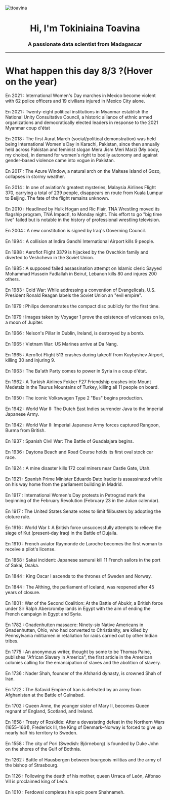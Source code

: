 
<p align="left"> <img src="https://komarev.com/ghpvc/?username=ttoavina&label=Profile%20views&color=0e75b6&style=flat" alt="ttoavina" /> </p>
<h1 align="center">Hi, I'm Tokiniaina Toavina</h1>
<h3 align="center">A passionate data scientist from Madagascar</h3>
    
<hr/>
<h1> What happen this day 8/3 ?(Hover on the year)</h1>

En 2021 : International Women's Day marches in Mexico become violent with 62 police officers and 19 civilians injured in Mexico City alone.
<br/><br/>
En 2021 : Twenty-eight political institutions in Myanmar establish the National Unity Consultative Council, a historic alliance of ethnic armed organizations and democratically elected leaders in response to the 2021 Myanmar coup d'état
<br/><br/>
En 2018 : The first Aurat March (social/political demonstration) was held being International Women's Day in Karachi, Pakistan, since then annually held  across Pakistan and feminist slogan Mera Jism Meri Marzi (My body, my choice), in demand for women's right to bodily autonomy and against gender-based violence came into vogue in Pakistan.
<br/><br/>
En 2017 : The Azure Window, a natural arch on the Maltese island of Gozo, collapses in stormy weather.
<br/><br/>
En 2014 : In one of aviation's greatest mysteries, Malaysia Airlines Flight 370, carrying a total of 239 people, disappears en route from Kuala Lumpur to Beijing. The fate of the flight remains unknown.
<br/><br/>
En 2010 : Headlined by Hulk Hogan and Ric Flair, TNA Wrestling moved its flagship program, TNA Impact!, to Monday night. This effort to go "big time live" failed but is notable in the history of professional wrestling television.
<br/><br/>
En 2004 : A new constitution is signed by Iraq's Governing Council.
<br/><br/>
En 1994 : A collision at Indira Gandhi International Airport kills 9 people.
<br/><br/>
En 1988 : Aeroflot Flight 3379 is hijacked by the Ovechkin family and diverted to Veshchevo in the Soviet Union.
<br/><br/>
En 1985 : A supposed failed assassination attempt on Islamic cleric Sayyed Mohammad Hussein Fadlallah in Beirut, Lebanon kills 80 and injures 200 others.
<br/><br/>
En 1983 : Cold War: While addressing a convention of Evangelicals, U.S. President Ronald Reagan labels the Soviet Union an "evil empire".
<br/><br/>
En 1979 : Philips demonstrates the compact disc publicly for the first time.
<br/><br/>
En 1979 : Images taken by Voyager 1 prove the existence of volcanoes on Io, a moon of Jupiter.
<br/><br/>
En 1966 : Nelson's Pillar in Dublin, Ireland, is destroyed by a bomb.
<br/><br/>
En 1965 : Vietnam War: US Marines arrive at Da Nang.
<br/><br/>
En 1965 : Aeroflot Flight 513 crashes during takeoff from Kuybyshev Airport, killing 30 and injuring 9.
<br/><br/>
En 1963 : The Ba'ath Party comes to power in Syria in a coup d'état.
<br/><br/>
En 1962 : A Turkish Airlines Fokker F27 Friendship crashes into Mount Medetsiz in the Taurus Mountains of Turkey, killing all 11 people on board.
<br/><br/>
En 1950 : The iconic Volkswagen Type 2 "Bus" begins production.
<br/><br/>
En 1942 : World War II: The Dutch East Indies surrender Java to the Imperial Japanese Army.
<br/><br/>
En 1942 : World War II: Imperial Japanese Army forces captured Rangoon, Burma from British.
<br/><br/>
En 1937 : Spanish Civil War: The Battle of Guadalajara begins.
<br/><br/>
En 1936 : Daytona Beach and Road Course holds its first oval stock car race.
<br/><br/>
En 1924 : A mine disaster kills 172 coal miners near Castle Gate, Utah.
<br/><br/>
En 1921 : Spanish Prime Minister Eduardo Dato Iradier is assassinated while on his way home from the parliament building in Madrid.
<br/><br/>
En 1917 : International Women's Day protests in Petrograd mark the beginning of the February Revolution (February 23 in the Julian calendar).
<br/><br/>
En 1917 : The United States Senate votes to limit filibusters by adopting the cloture rule.
<br/><br/>
En 1916 : World War I: A British force unsuccessfully attempts to relieve the siege of Kut (present-day Iraq) in the Battle of Dujaila.
<br/><br/>
En 1910 : French aviator Raymonde de Laroche becomes the first woman to receive a pilot's license.
<br/><br/>
En 1868 : Sakai incident: Japanese samurai kill 11 French sailors in the port of Sakai, Osaka.
<br/><br/>
En 1844 : King Oscar I ascends to the thrones of Sweden and Norway.
<br/><br/>
En 1844 : The Althing, the parliament of Iceland, was reopened after 45 years of closure.
<br/><br/>
En 1801 : War of the Second Coalition: At the Battle of Abukir, a British force under Sir Ralph Abercromby lands in Egypt with the aim of ending the French campaign in Egypt and Syria.
<br/><br/>
En 1782 : Gnadenhutten massacre: Ninety-six Native Americans in Gnadenhutten, Ohio, who had converted to Christianity, are killed by Pennsylvania militiamen in retaliation for raids carried out by other Indian tribes.
<br/><br/>
En 1775 : An anonymous writer, thought by some to be Thomas Paine, publishes "African Slavery in America", the first article in the American colonies calling for the emancipation of slaves and the abolition of slavery.
<br/><br/>
En 1736 : Nader Shah, founder of the Afsharid dynasty, is crowned Shah of Iran.
<br/><br/>
En 1722 : The Safavid Empire of Iran is defeated by an army from Afghanistan at the Battle of Gulnabad.
<br/><br/>
En 1702 : Queen Anne, the younger sister of Mary II, becomes Queen regnant of England, Scotland, and Ireland.
<br/><br/>
En 1658 : Treaty of Roskilde: After a devastating defeat in the Northern Wars (1655–1661), Frederick III, the King of Denmark–Norway is forced to give up nearly half his territory to Sweden.
<br/><br/>
En 1558 : The city of Pori (Swedish: Björneborg) is founded by Duke John on the shores of the Gulf of Bothnia.
<br/><br/>
En 1262 : Battle of Hausbergen between bourgeois militias and the army of the bishop of Strasbourg.
<br/><br/>
En 1126 : Following the death of his mother, queen Urraca of León, Alfonso VII is proclaimed king of León.
<br/><br/>
En 1010 : Ferdowsi completes his epic poem Shahnameh.
<br/><br/>
